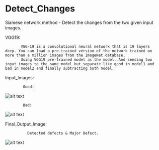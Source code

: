 # Detect_Changes
Siamese network method - Detect the changes from the two given input images. 


VGG19:
           
           
           VGG-19 is a convolutional neural network that is 19 layers deep. You can load a pre-trained version of the network trained on more than a million images from the ImageNet database. 
           Using VGG19 pre-trained model as the model. And sending two input images to the same model but separate like good in model1 and bad in model2 and finally subtracting both model.

Input_Images:


            Good: 
            
            
![alt text](https://github.com/rbsathish/Detect_Changes_using_Deeplearning/blob/master/Images/good.png)
                
                
                
            Bad: 
            
                
![alt text](https://github.com/rbsathish/Detect_Changes_using_Deeplearning/blob/master/Images/bad.png)
                
                
                
Final_Output_Image:

              Detected defects & Major Defect.

![alt text](https://github.com/rbsathish/Detect_Changes_using_Deeplearning/blob/master/Images/detected_defects.png)
